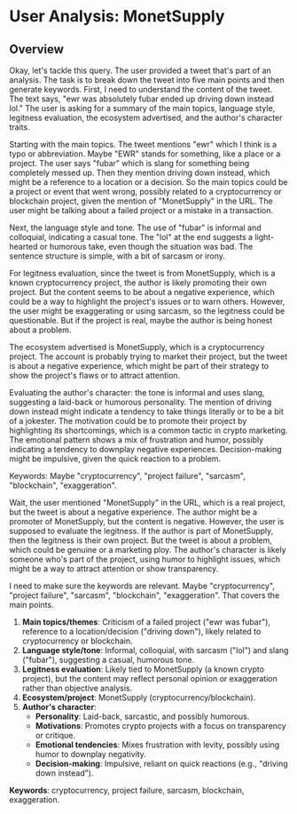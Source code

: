# User Analysis: MonetSupply

## Overview

<think>
Okay, let's tackle this query. The user provided a tweet that's part of an analysis. The task is to break down the tweet into five main points and then generate keywords. First, I need to understand the content of the tweet. The text says, "ewr was absolutely fubar ended up driving down instead lol." The user is asking for a summary of the main topics, language style, legitness evaluation, the ecosystem advertised, and the author's character traits.

Starting with the main topics. The tweet mentions "ewr" which I think is a typo or abbreviation. Maybe "EWR" stands for something, like a place or a project. The user says "fubar" which is slang for something being completely messed up. Then they mention driving down instead, which might be a reference to a location or a decision. So the main topics could be a project or event that went wrong, possibly related to a cryptocurrency or blockchain project, given the mention of "MonetSupply" in the URL. The user might be talking about a failed project or a mistake in a transaction.

Next, the language style and tone. The use of "fubar" is informal and colloquial, indicating a casual tone. The "lol" at the end suggests a light-hearted or humorous take, even though the situation was bad. The sentence structure is simple, with a bit of sarcasm or irony.

For legitness evaluation, since the tweet is from MonetSupply, which is a known cryptocurrency project, the author is likely promoting their own project. But the content seems to be about a negative experience, which could be a way to highlight the project's issues or to warn others. However, the user might be exaggerating or using sarcasm, so the legitness could be questionable. But if the project is real, maybe the author is being honest about a problem.

The ecosystem advertised is MonetSupply, which is a cryptocurrency project. The account is probably trying to market their project, but the tweet is about a negative experience, which might be part of their strategy to show the project's flaws or to attract attention.

Evaluating the author's character: the tone is informal and uses slang, suggesting a laid-back or humorous personality. The mention of driving down instead might indicate a tendency to take things literally or to be a bit of a jokester. The motivation could be to promote their project by highlighting its shortcomings, which is a common tactic in crypto marketing. The emotional pattern shows a mix of frustration and humor, possibly indicating a tendency to downplay negative experiences. Decision-making might be impulsive, given the quick reaction to a problem.

Keywords: Maybe "cryptocurrency", "project failure", "sarcasm", "blockchain", "exaggeration".

Wait, the user mentioned "MonetSupply" in the URL, which is a real project, but the tweet is about a negative experience. The author might be a promoter of MonetSupply, but the content is negative. However, the user is supposed to evaluate the legitness. If the author is part of MonetSupply, then the legitness is their own project. But the tweet is about a problem, which could be genuine or a marketing ploy. The author's character is likely someone who's part of the project, using humor to highlight issues, which might be a way to attract attention or show transparency.

I need to make sure the keywords are relevant. Maybe "cryptocurrency", "project failure", "sarcasm", "blockchain", "exaggeration". That covers the main points.
</think>

1. **Main topics/themes**: Criticism of a failed project ("ewr was fubar"), reference to a location/decision ("driving down"), likely related to cryptocurrency or blockchain.  
2. **Language style/tone**: Informal, colloquial, with sarcasm ("lol") and slang ("fubar"), suggesting a casual, humorous tone.  
3. **Legitness evaluation**: Likely tied to MonetSupply (a known crypto project), but the content may reflect personal opinion or exaggeration rather than objective analysis.  
4. **Ecosystem/project**: MonetSupply (cryptocurrency/blockchain).  
5. **Author's character**:  
   - **Personality**: Laid-back, sarcastic, and possibly humorous.  
   - **Motivations**: Promotes crypto projects with a focus on transparency or critique.  
   - **Emotional tendencies**: Mixes frustration with levity, possibly using humor to downplay negativity.  
   - **Decision-making**: Impulsive, reliant on quick reactions (e.g., "driving down instead").  

**Keywords**: cryptocurrency, project failure, sarcasm, blockchain, exaggeration.